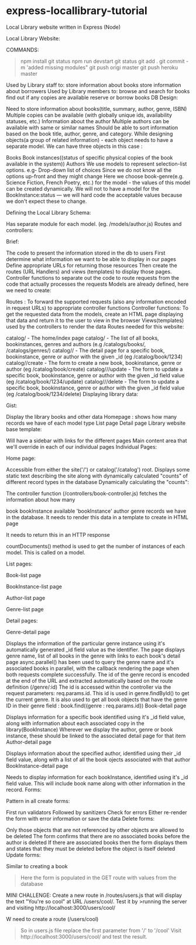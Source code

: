 # express-locallibrary-tutorial
Local Library website written in Express (Node)

Local Library Website:

COMMANDS:
>npm install
>git status
>npm run devstart
>git status
>git add .
>git commit -m 'added missing modules"
>git push origi master
>git push heroku master


Used by Library staff to:
store information about books
store information about borrowers
Used by Library members to:
browse and search for books
find out if any copies are available
reserve or borrow books
DB Design:

Need to store information about books(title, summary, author, genre, ISBN)
Multiple copies can be available (with globally unique ids, availability statuses, etc.)
Information about the author
Multiple authors can be available with same or similar names
Should be able to sort information based on the book title, author, genre, and category.
While designing objects(a group of related information) - each object needs to have a separate model. We can have three objects in this case :

Books
Book instances((status of specific physical copies of the book available in the system))
Authors
We use models to represent selection-list options. e.g- Drop-down list of choices Since we do not know all the options up-front and they might change Here we choose book-genre(e.g. Science Fiction, French Poetry, etc.) for the model - the values of this model can be created dynamically. We will not to have a model for the BookInstance:status — we will hard code the acceptable values because we don't expect these to change.

Defining the Local Library Schema:

Has separate module for each model. (eg. /models/author.js)
Routes and controllers:

Brief:

The code to present the information stored in the db to users
First determine what information we want to be able to display in our pages
Define appropriate URLs for returning those resources
Then create the routes (URL Handlers) and views (templates) to display those pages.
Controller functions to separate out the code to route requests from the code that actually processes the requests
Models are already defined, here we need to create:

Routes : To forward the supported requests (also any information encoded in request URLs) to appropriate controller functions
Controller functions: To get the requested data from the models, create an HTML page displaying that data and return it to the user to view in the browser
Views(templates) used by the controllers to render the data
Routes needed for this website:

catalog/ - The home/index page
catalog/ - The list of all books, bookinstances, genres and authors (e.g /catalogs/books/, /catalogs/genres/)
catalog// - The detail page for a specific book, bookinstance, genre or author with the given _id (eg /catalog/book/1234)
catalog//create - The form to create a new book, bookinstance, genre or author (eg /catalog/book/create)
catalog///update - The form to update a specific book, bookinstance, genre or author with the given _id field value (eg /catalog/book/1234/update)
catalog///delete - The form to update a specific book, bookinstance, genre or author with the given _id field value (eg /catalog/book/1234/delete)
Displaying library data:

Gist:

Display the library books and other data
Homepage : shows how many records we have of each model type
List page
Detail page
Library website base template:

Will have a sidebar with links for the different pages
Main content area that we'll override in each of our individual pages
Individual Pages:

Home page:

Accessible from either the site('/') or catalog('/catalog') root.
Displays some static text describing the site along with dynamically calculated "counts" of different record types in the database
Dynamically calculating the "counts":

The controller function (/controllers/book-controller.js) fetches the information about how many

book
bookInstance
available 'bookInstance'
author
genre records we have in the database.
It needs to render this data in a template to create in HTML page

It needs to return this in an HTTP response

countDocuments() method is used to get the number of instances of each model. This is called on a model.

List pages:

Book-list page

BookInstance-list page

Author-list page

Genre-list page

Detail pages:

Genre-detail page

Displays the information of the particular genre instance using it's automatically generated _id field value as the identifier.
The page displays genre name, list of all books in the genre with links to each book's detail page
async.parallel() has been used to query the genre name and it's associated books in parallel, with the callback rendering the page when both requests complete successfully.
The id of the genre record is encoded at the end of the URL and extracted automatically based on the route definition (/genre/:id)
The id is accessed within the controller via the request parameters: req.params.id.
This id is used in genre.findById() to get the current genre.
It is also used to get all book objects that have the genre ID in their genre field : book.find({genre : req.params.id})
Book-detail page

Displays information for a specific book identified using it's _id field value, along with information about each associated copy in the library(BookInstance)
Wherever we display the author, genre or book instance, these should be linked to the associated detail page for that item
Author-detail page

Displays information about the specified author, identified using their _id field value, along with a list of all the book ojects associated with that author
BookInstance-detail page

Needs to display information for each bookInstance, identified using it's _id field value.
This will include book name along with other information in the record.
Forms:

Pattern in all create forms:

First run validators
Followed by sanitizers
Check for errors
Either re-render the form with error information or save the data
Delete forms:

Only those objects that are not referenced by other objects are allowed to be deleted
The form confirms that there are no associated books before the author is deleted
If there are associated books then the form displays them and states that they must be deleted before the object is itself deleted
Update forms:

Similar to creating a book
>Here the form is populated in the GET route with values from the database

MINI CHALLENGE: 
Create a new route in /routes/users.js that will display the text "You're so cool" at URL /users/cool/. Test it by >running the server and visiting http://localhost:3000/users/cool/

W need to create a route (/users/cool)
>So in users.js file replace the first parameter from '/' to '/cool'
>Visit http://localhost:3000/users/cool/ and test the result.

